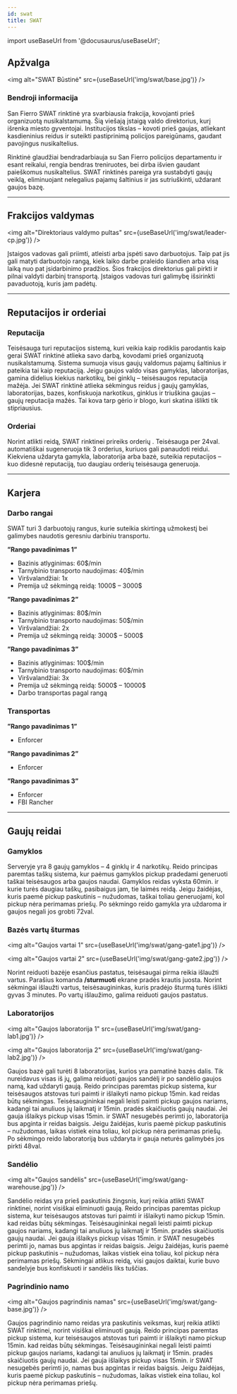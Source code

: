 ```yaml
---
id: swat
title: SWAT
---
```


import useBaseUrl from '@docusaurus/useBaseUrl';

## Apžvalga

<img alt="SWAT Būstinė" src={useBaseUrl('img/swat/base.jpg')} />

### Bendroji informacija

San Fierro SWAT rinktinė yra svarbiausia frakcija, kovojanti prieš organizuotą nusikalstamumą. Šią viešają įstaigą valdo direktorius, kurį išrenka miesto gyventojai. Institucijos tikslas – kovoti prieš gaujas, atliekant kasdieninius reidus ir suteikti pastiprinimą policijos pareigūnams, gaudant pavojingus nusikaltelius.

Rinktinė glaudžiai bendradarbiauja su San Fierro policijos departamentu ir esant reikalui, rengia bendras treniruotes, bei dirba išvien gaudant paieškomus nusikaltelius. SWAT rinktinės pareiga yra sustabdyti gaujų veiklą, eliminuojant nelegalius pajamų šaltinius ir jas sutriuškinti, uždarant gaujos bazę.

---

## Frakcijos valdymas

<img alt="Direktoriaus valdymo pultas" src={useBaseUrl('img/swat/leader-cp.jpg')} />

Įstaigos vadovas gali priimti, atleisti arba įspėti savo darbuotojus. Taip pat jis gali matyti darbuotojo rangą, kiek laiko darbe praleido šiandien arba visą laiką nuo pat įsidarbinimo pradžios. Šios frakcijos direktorius gali pirkti ir pilnai valdyti darbinį transportą. Įstaigos vadovas turi galimybę išsirinkti pavaduotoją, kuris jam padėtų.

---

## Reputacijos ir orderiai
### Reputacija

Teisėsauga turi reputacijos sistemą, kuri veikia kaip rodiklis parodantis kaip gerai SWAT rinktinė atlieka savo darbą, kovodami prieš organizuotą nusikalstamumą. Sistema sumuoja visus gaujų valdomus pajamų šaltinius ir pateikia tai kaip reputaciją. Jeigu gaujos valdo visas gamyklas, laboratorijas, gamina didelius kiekius narkotikų, bei ginklų – teisėsaugos reputacija mažėja. Jei SWAT rinktinė atlieka sėkmingus reidus į gaujų gamyklas, laboratorijas, bazes, konfiskuoja narkotikus, ginklus ir triuškina gaujas – gaujų reputacija mažės. Tai kova tarp gėrio ir blogo, kuri skatina išlikti tik stipriausius.

### Orderiai

Norint atlikti reidą, SWAT rinktinei prireiks orderių . Teisėsauga per 24val. automatiškai sugeneruoja tik 3 orderius, kuriuos gali panaudoti reidui. Kiekviena uždaryta gamykla, laboratorija arba bazė, suteikia reputacijos – kuo didesnė reputaciją, tuo daugiau orderių teisėsauga generuoja.

---

## Karjera
### Darbo rangai

SWAT turi 3 darbuotojų rangus, kurie suteikia skirtingą užmokestį bei galimybes naudotis geresniu darbiniu transportu.

**”Rango pavadinimas 1”**
* Bazinis atlyginimas: 60$/min
* Tarnybinio transporto naudojimas: 40$/min
* Viršvalandžiai: 1x
* Premija už sėkmingą reidą: 1000$ – 3000$

**”Rango pavadinimas 2”**
* Bazinis atlyginimas: 80$/min
* Tarnybinio transporto naudojimas: 50$/min
* Viršvalandžiai: 2x
* Premija už sėkmingą reidą: 3000$ – 5000$

**”Rango pavadinimas 3”**
* Bazinis atlyginimas: 100$/min
* Tarnybinio transporto naudojimas: 60$/min
* Viršvalandžiai: 3x
* Premija už sėkmingą reidą: 5000$ – 10000$
* Darbo transportas pagal rangą

### Transportas

**”Rango pavadinimas 1”**
* Enforcer

**”Rango pavadinimas 2”**
* Enforcer

**”Rango pavadinimas 3”**
* Enforcer
* FBI Rancher

---

## Gaujų reidai

### Gamyklos

Serveryje yra 8 gaujų gamyklos – 4 ginklų ir 4 narkotikų. Reido principas paremtas taškų sistema, kur paėmus gamyklos pickup pradedami generuoti taškai teisėsaugos arba gaujos naudai. Gamyklos reidas vyksta 60min. ir kurie turės daugiau taškų, pasibaigus jam, tie laimės reidą. Jeigu žaidėjas, kuris paemė pickup paskutinis – nužudomas, taškai toliau generuojami, kol pickup nėra perimamas priešų. Po sėkmingo reido gamykla yra uždaroma ir gaujos negali jos grobti 72val.

### Bazės vartų šturmas

<img alt="Gaujos vartai 1" src={useBaseUrl('img/swat/gang-gate1.jpg')} />

<img alt="Gaujos vartai 2" src={useBaseUrl('img/swat/gang-gate2.jpg')} />

Norint reiduoti bazėje esančius pastatus, teisėsaugai pirma reikia išlaužti vartus. Parašius komanda **/sturmuoti** ekrane pradės krautis juosta. Norint sėkmingai išlaužti vartus, teisėsaugininkas, kuris pradėjo šturmą turės išlikti gyvas 3 minutes. Po vartų išlaužimo, galima reiduoti gaujos pastatus.

### Laboratorijos

<img alt="Gaujos laboratorija 1" src={useBaseUrl('img/swat/gang-lab1.jpg')} />

<img alt="Gaujos laboratorija 2" src={useBaseUrl('img/swat/gang-lab2.jpg')} />

Gaujos bazė gali turėti 8 laboratorijas, kurios yra pamatinė bazės dalis. Tik nureidavus visas iš jų, galima reiduoti gaujos sandėlį ir po sandėlio gaujos namą, kad uždaryti gaują. Reido principas paremtas pickup sistema, kur teisėsaugos atstovas turi paimti ir išlaikyti namo pickup 15min. kad reidas būtų sėkmingas. Teisėsaugininkai negali leisti paimti pickup gaujos nariams, kadangi tai anuliuos jų laikmatį ir 15min. pradės skaičiuotis gaujų naudai. Jei gauja išlaikys pickup visas 15min. ir SWAT nesugebės perimti jo, laboratorija bus apginta ir reidas baigsis. Jeigu žaidėjas, kuris paemė pickup paskutinis – nužudomas, laikas vistiek eina toliau, kol pickup nėra perimamas priešų. Po sėkmingo reido laboratoriją bus uždaryta ir gauja neturės galimybės jos pirkti 48val.

### Sandėlio

<img alt="Gaujos sandėlis" src={useBaseUrl('img/swat/gang-warehouse.jpg')} />

Sandėlio reidas yra prieš paskutinis žingsnis, kurį reikia atlikti SWAT rinktinei, norint visiškai eliminuoti gaują. Reido principas paremtas pickup sistema, kur teisėsaugos atstovas turi paimti ir išlaikyti namo pickup 15min. kad reidas būtų sėkmingas. Teisėsaugininkai negali leisti paimti pickup gaujos nariams, kadangi tai anuliuos jų laikmatį ir 15min. pradės skaičiuotis gaujų naudai. Jei gauja išlaikys pickup visas 15min. ir SWAT nesugebės perimti jo, namas bus apgintas ir reidas baigsis. Jeigu žaidėjas, kuris paemė pickup paskutinis – nužudomas, laikas vistiek eina toliau, kol pickup nėra perimamas priešų. Sėkmingai atlikus reidą, visi gaujos daiktai, kurie buvo sandelyje bus konfiskuoti ir sandėlis liks tuščias.

### Pagrindinio namo

<img alt="Gaujos pagrindinis namas" src={useBaseUrl('img/swat/gang-base.jpg')} />

Gaujos pagrindinio namo reidas yra paskutinis veiksmas, kurį reikia atlikti SWAT rinktinei, norint visiškai eliminuoti gaują. Reido principas paremtas pickup sistema, kur teisėsaugos atstovas turi paimti ir išlaikyti namo pickup 15min. kad reidas būtų sėkmingas. Teisėsaugininkai negali leisti paimti pickup gaujos nariams, kadangi tai anuliuos jų laikmatį ir 15min. pradės skaičiuotis gaujų naudai. Jei gauja išlaikys pickup visas 15min. ir SWAT nesugebės perimti jo, namas bus apgintas ir reidas baigsis. Jeigu žaidėjas, kuris paemė pickup paskutinis – nužudomas, laikas vistiek eina toliau, kol pickup nėra perimamas priešų.
